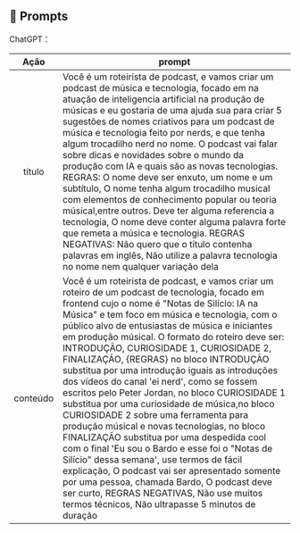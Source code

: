 ## 🧠 Prompts


ChatGPT：

|   Ação   | prompt                                                                                                                                                                                                                                                                         |
| :------: | ------------------------------------------------------------------------------------------------------------------------------------------------------------------------------------------------------------------------------------------------------------------------------ |
|  título  | Você é um roteirista de podcast, e vamos criar um podcast de música e tecnologia, focado em na atuação de inteligencia artificial na produção de músicas e eu gostaria de uma ajuda sua para criar 5 sugestões de nomes criativos para um podcast de música e tecnologia feito por nerds, e que tenha algum trocadilho nerd no nome. O podcast vai falar sobre dicas e novidades sobre o mundo da produção com IA e quais são as novas tecnologias. REGRAS: O nome deve ser enxuto, um nome e um subtítulo, O nome tenha algum trocadilho musical com elementos de conhecimento popular ou teoria músical,entre outros. Deve ter alguma referencia a tecnologia, O nome deve conter alguma palavra forte que remeta a música e tecnologia. REGRAS NEGATIVAS: Não quero que o título contenha palavras em inglês, Não utilize a palavra tecnologia no nome nem qualquer variação dela  |           
| conteúdo | Você é um roteirista de podcast, e vamos criar um  roteiro de um podcast de tecnologia, focado em frontend cujo o nome é "Notas de Silício: IA na Música" e tem foco em música e tecnologia,  com o público alvo de entusiastas de música e iniciantes em produção músical. O formato do roteiro deve ser: INTRODUÇÃO, CURIOSIDADE 1, CURIOSIDADE 2, FINALIZAÇÃO, {REGRAS} no bloco INTRODUÇÃO substitua por uma introdução iguais as introduções dos vídeos do canal 'ei nerd', como se fossem escritos pelo Peter Jordan, no bloco CURIOSIDADE 1 substitua por uma curiosidade de música,no bloco CURIOSIDADE 2 sobre uma ferramenta para produção músical e novas tecnologias, no bloco FINALIZAÇÃO substitua por uma despedida cool com o final 'Eu sou o Bardo e esse foi o "Notas de Silício" dessa semana', use termos de fácil explicação, O podcast vai ser apresentado somente por uma pessoa, chamada Bardo, O podcast deve ser curto, REGRAS NEGATIVAS, Não use muitos termos técnicos, Não ultrapasse 5 minutos de duração |
